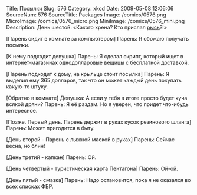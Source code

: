 Title: Посылки 
Slug: 576 
Category: xkcd 
Date: 2009-05-08 12:06:06 
SourceNum: 576 
SourceTitle: Packages 
Image: /comics/0576.png 
MicroImage: /comics/0576_micro.png 
MiniImage: /comics/0576_mini.png 
Description: День шестой: «Какого хрена? Кто прислал <a href="http://www.xkcd.ru/325/">рысь</a>?!» 

[Парень сидит в комнате за компьютером]
Парень: Я обожаю получать посылки.

[К нему подходит девушка]
Парень: Я сделал скрипт, который ищет в интернет-магазинах однодолларовые вещицы с бесплатной доставкой.

[Парень подходит к дому, на крыльце стоит посылка]
Парень: Я выделил ему 365 долларов, так что он может каждый день покупать какую-то штуку.

[Обратно в комнате]
Девушка: А если у тебя в итоге просто будет куча всякой дряни?
Парень: Я её раздам. Но я уверен, что придет что-ибудь интересное.

[Позже. Первый день. Парень держит в руках кусок резинового шланга]
Парень: Может пригодится в быту.

[День второй - Парень с лыжной маской в руках]
Парень: Сейчас весна, но блин!

[День третий - капкан]
Парень: Ой.

[День четвертый - туристическая карта Пентагона]
Парень: Ой-ой.

[День пятый - смазка]
Парень: Надо остановится, пока я не оказался во всех списках ФБР.